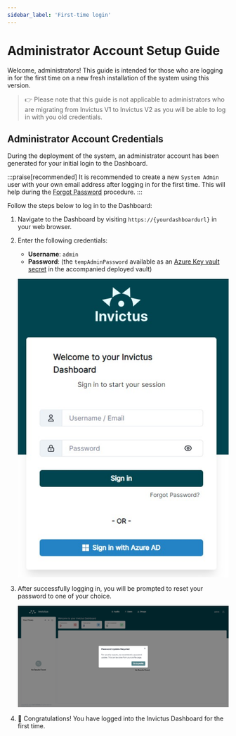 ```yaml
---
sidebar_label: 'First-time login'
---
```


# Administrator Account Setup Guide

Welcome, administrators! This guide is intended for those who are logging in for the first time on a new fresh installation of the system using this version.

> 👉 Please note that this guide is not applicable to administrators who are migrating from Invictus V1 to Invictus V2 as you will be able to log in with you old credentials.

## Administrator Account Credentials

During the deployment of the system, an administrator account has been generated for your initial login to the Dashboard.

:::praise[recommended]
It is recommended to create a new `System Admin` user with your own email address after logging in for the first time. This will help during the [Forgot Password](../security/01_users.mdx#Forgot-Password) procedure.
:::

Follow the steps below to log in to the Dashboard:

1. Navigate to the Dashboard by visiting `https://{yourdashboardurl}` in your web browser.

2. Enter the following credentials:
   - **Username**: `admin`
   - **Password**: (the `tempAdminPassword` available as an [Azure Key vault secret](https://learn.microsoft.com/en-us/azure/key-vault/secrets/quick-create-portal) in the accompanied deployed vault)

   ![Dashboard login page](/images/dashboard/AdminAccount/adminAccount-4.jpg)

3. After successfully logging in, you will be prompted to reset your password to one of your choice.

   ![Dashboard reset password](/images/dashboard/AdminAccount/adminAccount-5.png)

4. 🎉 Congratulations! You have logged into the Invictus Dashboard for the first time.

